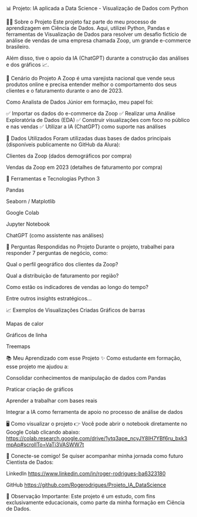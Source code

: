 📊 Projeto: IA aplicada a Data Science - Visualização de Dados com Python

🧑‍🎓 Sobre o Projeto
Este projeto faz parte do meu processo de aprendizagem em Ciência de Dados. Aqui, utilizei Python, Pandas e ferramentas de Visualização de Dados para resolver um desafio fictício de análise de vendas de uma empresa chamada Zoop, um grande e-commerce brasileiro.

Além disso, tive o apoio da IA (ChatGPT) durante a construção das análises e dos gráficos 📈.

🏢 Cenário do Projeto
A Zoop é uma varejista nacional que vende seus produtos online e precisa entender melhor o comportamento dos seus clientes e o faturamento durante o ano de 2023.

Como Analista de Dados Júnior em formação, meu papel foi:

✅ Importar os dados do e-commerce da Zoop
✅ Realizar uma Análise Exploratória de Dados (EDA)
✅ Construir visualizações com foco no público e nas vendas
✅ Utilizar a IA (ChatGPT) como suporte nas análises

📌 Dados Utilizados
Foram utilizadas duas bases de dados principais (disponíveis publicamente no GitHub da Alura):

Clientes da Zoop (dados demográficos por compra)

Vendas da Zoop em 2023 (detalhes de faturamento por compra)

🚀 Ferramentas e Tecnologias
Python 3

Pandas

Seaborn / Matplotlib

Google Colab

Jupyter Notebook

ChatGPT (como assistente nas análises)

🎯 Perguntas Respondidas no Projeto
Durante o projeto, trabalhei para responder 7 perguntas de negócio, como:

Qual o perfil geográfico dos clientes da Zoop?

Qual a distribuição de faturamento por região?

Como estão os indicadores de vendas ao longo do tempo?

Entre outros insights estratégicos...

📈 Exemplos de Visualizações Criadas
Gráficos de barras

Mapas de calor

Gráficos de linha

Treemaps

📚 Meu Aprendizado com esse Projeto
✨ Como estudante em formação, esse projeto me ajudou a:

Consolidar conhecimentos de manipulação de dados com Pandas

Praticar criação de gráficos

Aprender a trabalhar com bases reais

Integrar a IA como ferramenta de apoio no processo de análise de dados

🖥️ Como visualizar o projeto
👉 Você pode abrir o notebook diretamente no Google Colab clicando abaixo:
https://colab.research.google.com/drive/1ytq3ape_ncyJY8lH7YBf6ru_bxk3mpAp#scrollTo=VaTi3VASWW7t

🤝 Conecte-se comigo!
Se quiser acompanhar minha jornada como futuro Cientista de Dados:

LinkedIn
https://www.linkedin.com/in/roger-rodrigues-ba6323180

GitHub
https://github.com/Rogerodrigues/Projeto_IA_DataScience

📌 Observação Importante:
Este projeto é um estudo, com fins exclusivamente educacionais, como parte da minha formação em Ciência de Dados.
